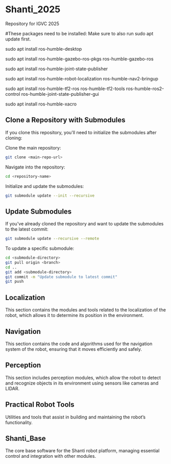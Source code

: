 # Shanti_2025
Repository for IGVC 2025

#These packages need to be installed:
Make sure to also run 
sudo apt update first.

sudo apt install ros-humble-desktop

sudo apt install ros-humble-gazebo-ros-pkgs ros-humble-gazebo-ros

sudo apt install ros-humble-joint-state-publisher

sudo apt install ros-humble-robot-localization ros-humble-nav2-bringup

sudo apt install ros-humble-tf2-ros ros-humble-tf2-tools ros-humble-ros2-control ros-humble-joint-state-publisher-gui

sudo apt install ros-humble-xacro

## Clone a Repository with Submodules
If you clone this repository, you'll need to initialize the submodules after cloning:

Clone the main repository:
```bash
git clone <main-repo-url>
```

Navigate into the repository:
```bash
cd <repository-name>
```

Initialize and update the submodules:
```bash
git submodule update --init --recursive
```

## Update Submodules
If you've already cloned the repository and want to update the submodules to the latest commit:
```bash
git submodule update --recursive --remote
```

To update a specific submodule:
```bash
cd <submodule-directory>
git pull origin <branch>
cd ..
git add <submodule-directory>
git commit -m "Update submodule to latest commit"
git push
```

## Localization
This section contains the modules and tools related to the localization of the robot, which allows it to determine its position in the environment.

## Navigation
This section contains the code and algorithms used for the navigation system of the robot, ensuring that it moves efficiently and safely.

## Perception
This section includes perception modules, which allow the robot to detect and recognize objects in its environment using sensors like cameras and LIDAR.

## Practical Robot Tools
Utilities and tools that assist in building and maintaining the robot’s functionality.

## Shanti_Base
The core base software for the Shanti robot platform, managing essential control and integration with other modules.
